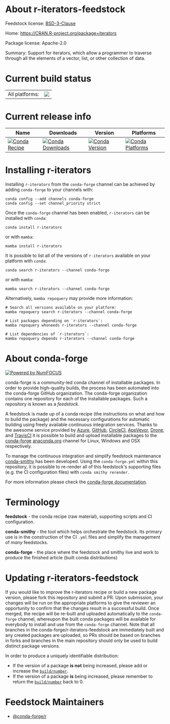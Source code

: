 About r-iterators-feedstock
===========================

Feedstock license: [BSD-3-Clause](https://github.com/conda-forge/r-iterators-feedstock/blob/main/LICENSE.txt)

Home: https://CRAN.R-project.org/package=iterators

Package license: Apache-2.0

Summary: Support for iterators, which allow a programmer to traverse through all the elements of a vector, list, or other collection of data.

Current build status
====================


<table><tr><td>All platforms:</td>
    <td>
      <a href="https://dev.azure.com/conda-forge/feedstock-builds/_build/latest?definitionId=1268&branchName=main">
        <img src="https://dev.azure.com/conda-forge/feedstock-builds/_apis/build/status/r-iterators-feedstock?branchName=main">
      </a>
    </td>
  </tr>
</table>

Current release info
====================

| Name | Downloads | Version | Platforms |
| --- | --- | --- | --- |
| [![Conda Recipe](https://img.shields.io/badge/recipe-r--iterators-green.svg)](https://anaconda.org/conda-forge/r-iterators) | [![Conda Downloads](https://img.shields.io/conda/dn/conda-forge/r-iterators.svg)](https://anaconda.org/conda-forge/r-iterators) | [![Conda Version](https://img.shields.io/conda/vn/conda-forge/r-iterators.svg)](https://anaconda.org/conda-forge/r-iterators) | [![Conda Platforms](https://img.shields.io/conda/pn/conda-forge/r-iterators.svg)](https://anaconda.org/conda-forge/r-iterators) |

Installing r-iterators
======================

Installing `r-iterators` from the `conda-forge` channel can be achieved by adding `conda-forge` to your channels with:

```
conda config --add channels conda-forge
conda config --set channel_priority strict
```

Once the `conda-forge` channel has been enabled, `r-iterators` can be installed with `conda`:

```
conda install r-iterators
```

or with `mamba`:

```
mamba install r-iterators
```

It is possible to list all of the versions of `r-iterators` available on your platform with `conda`:

```
conda search r-iterators --channel conda-forge
```

or with `mamba`:

```
mamba search r-iterators --channel conda-forge
```

Alternatively, `mamba repoquery` may provide more information:

```
# Search all versions available on your platform:
mamba repoquery search r-iterators --channel conda-forge

# List packages depending on `r-iterators`:
mamba repoquery whoneeds r-iterators --channel conda-forge

# List dependencies of `r-iterators`:
mamba repoquery depends r-iterators --channel conda-forge
```


About conda-forge
=================

[![Powered by
NumFOCUS](https://img.shields.io/badge/powered%20by-NumFOCUS-orange.svg?style=flat&colorA=E1523D&colorB=007D8A)](https://numfocus.org)

conda-forge is a community-led conda channel of installable packages.
In order to provide high-quality builds, the process has been automated into the
conda-forge GitHub organization. The conda-forge organization contains one repository
for each of the installable packages. Such a repository is known as a *feedstock*.

A feedstock is made up of a conda recipe (the instructions on what and how to build
the package) and the necessary configurations for automatic building using freely
available continuous integration services. Thanks to the awesome service provided by
[Azure](https://azure.microsoft.com/en-us/services/devops/), [GitHub](https://github.com/),
[CircleCI](https://circleci.com/), [AppVeyor](https://www.appveyor.com/),
[Drone](https://cloud.drone.io/welcome), and [TravisCI](https://travis-ci.com/)
it is possible to build and upload installable packages to the
[conda-forge](https://anaconda.org/conda-forge) [anaconda.org](https://anaconda.org/)
channel for Linux, Windows and OSX respectively.

To manage the continuous integration and simplify feedstock maintenance
[conda-smithy](https://github.com/conda-forge/conda-smithy) has been developed.
Using the ``conda-forge.yml`` within this repository, it is possible to re-render all of
this feedstock's supporting files (e.g. the CI configuration files) with ``conda smithy rerender``.

For more information please check the [conda-forge documentation](https://conda-forge.org/docs/).

Terminology
===========

**feedstock** - the conda recipe (raw material), supporting scripts and CI configuration.

**conda-smithy** - the tool which helps orchestrate the feedstock.
                   Its primary use is in the construction of the CI ``.yml`` files
                   and simplify the management of *many* feedstocks.

**conda-forge** - the place where the feedstock and smithy live and work to
                  produce the finished article (built conda distributions)


Updating r-iterators-feedstock
==============================

If you would like to improve the r-iterators recipe or build a new
package version, please fork this repository and submit a PR. Upon submission,
your changes will be run on the appropriate platforms to give the reviewer an
opportunity to confirm that the changes result in a successful build. Once
merged, the recipe will be re-built and uploaded automatically to the
`conda-forge` channel, whereupon the built conda packages will be available for
everybody to install and use from the `conda-forge` channel.
Note that all branches in the conda-forge/r-iterators-feedstock are
immediately built and any created packages are uploaded, so PRs should be based
on branches in forks and branches in the main repository should only be used to
build distinct package versions.

In order to produce a uniquely identifiable distribution:
 * If the version of a package **is not** being increased, please add or increase
   the [``build/number``](https://docs.conda.io/projects/conda-build/en/latest/resources/define-metadata.html#build-number-and-string).
 * If the version of a package **is** being increased, please remember to return
   the [``build/number``](https://docs.conda.io/projects/conda-build/en/latest/resources/define-metadata.html#build-number-and-string)
   back to 0.

Feedstock Maintainers
=====================

* [@conda-forge/r](https://github.com/conda-forge/r/)

